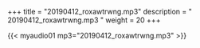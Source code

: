+++
title = "20190412_roxawtrwng.mp3"
description = " 20190412_roxawtrwng.mp3 "
weight = 20
+++

{{< myaudio01 mp3="20190412_roxawtrwng.mp3" >}}

